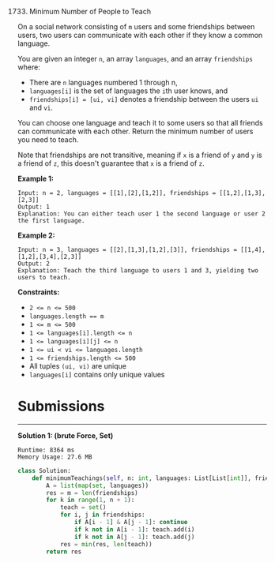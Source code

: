 1733. Minimum Number of People to Teach

On a social network consisting of `m` users and some friendships between users, two users can communicate with each other if they know a common language.

You are given an integer `n`, an array `languages`, and an array `friendships` where:

* There are `n` languages numbered 1 through n,
* `languages[i]` is the set of languages the `i`th user knows, and
* `friendships[i] = [ui, vi]` denotes a friendship between the users `ui` and `vi`.

You can choose one language and teach it to some users so that all friends can communicate with each other. Return the minimum number of users you need to teach.

Note that friendships are not transitive, meaning if `x` is a friend of `y` and `y` is a friend of `z`, this doesn't guarantee that `x` is a friend of `z`.
 

**Example 1:**
```
Input: n = 2, languages = [[1],[2],[1,2]], friendships = [[1,2],[1,3],[2,3]]
Output: 1
Explanation: You can either teach user 1 the second language or user 2 the first language.
```

**Example 2:**
```
Input: n = 3, languages = [[2],[1,3],[1,2],[3]], friendships = [[1,4],[1,2],[3,4],[2,3]]
Output: 2
Explanation: Teach the third language to users 1 and 3, yielding two users to teach.
```

**Constraints:**

* `2 <= n <= 500`
* `languages.length == m`
* `1 <= m <= 500`
* `1 <= languages[i].length <= n`
* `1 <= languages[i][j] <= n`
* `1 <= ui < vi <= languages.length`
* `1 <= friendships.length <= 500`
* All tuples `(ui, vi)` are unique
* `languages[i]` contains only unique values

# Submissions
---
**Solution 1: (brute Force, Set)**
```
Runtime: 8364 ms
Memory Usage: 27.6 MB
```
```python
class Solution:
    def minimumTeachings(self, n: int, languages: List[List[int]], friendships: List[List[int]]) -> int:
        A = list(map(set, languages))
        res = m = len(friendships)
        for k in range(1, n + 1):
            teach = set()
            for i, j in friendships:
                if A[i - 1] & A[j - 1]: continue
                if k not in A[i - 1]: teach.add(i)
                if k not in A[j - 1]: teach.add(j)
            res = min(res, len(teach))
        return res
```